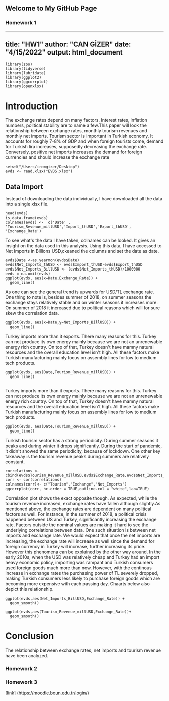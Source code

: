 ## Welcome to My GitHub Page

### Homework 1
---
title: "HW1"
author: "CAN GİZER"
date: "4/15/2022"
output: html_document
---

```{r setup, include=FALSE}
library(zoo)
library(tidyverse)
library(lubridate)
library(ggplot2)
library(ggcorrplot)
library(openxlsx)
```

# Introduction
  The exchange rates depend on many factors. Interest rates, inflation numbers, political stability are to name a few.This paper will look the relationship between exchange rates, monthly tourism revenues and monthly net imports. 
  Tourism sector is important in Turkish economy. It accounts for roughly 7-8% of GDP and when foreign tourists come, demand for Turkish lira increases, supposedly decreasing the exchange rate.
  Conversely, positive net imports increases the demand for foreign currencies and should increase the exchange rate
```{r DataImport}
setwd("/Users/iremgizer/Desktop")
evds <- read.xlsx("EVDS.xlsx")
```

## Data Import
Instead of downloading the data individually, I have downloaded all the data into a single xlsx file.

```{r , echo=TRUE}
head(evds)
is.data.frame(evds)
colnames(evds) <-  c('Date' , 'Tourism_Revenue_millUSD','Import_thUSD','Export_thUSD', 'Exchange_Rate')
```
To see what's the data I have taken, colnames can be looked. It gives an insight on the data used in this analysis. Using this data, I have accessed to Net Imports in Billions USD,ckeaned the columns  and set the date as date.
```{r , echo=FALSE}
evds$Date <-as.yearmon(evds$Date)
evds$Net_Imports_thUSD <- evds$Import_thUSD-evds$Export_thUSD
evds$Net_Imports_BillUSD <- (evds$Net_Imports_thUSD)/1000000
evds = na.omit(evds)
ggplot(evds, aes(x=Date,Exchange_Rate)) +
  geom_line()
```
As one can see the general trend is upwards for USD/TL exchange rate. One thing to note is, besides summer of 2018, on summer seasons the exchange stays relatively stable and on winter seasons it increases more. On summer of 2018 it increased due to political reasons which will for sure skew the correlation data. 
```{r , echo=FALSE}
ggplot(evds, aes(x=Date,y=Net_Imports_BillUSD)) +
  geom_line()
```
Turkey imports more than it exports. There many reasons for this. Turkey can not produce its own energy mainly because we are not an unrenewable energy rich country. On top of that, Turkey doesn't have mamny natural resources and the overall education level isn't high. All these factors make Turkish manufacturing mainly focus on assembly lines for low to medium tech products. 
```{r , echo=FALSE}
ggplot(evds, aes(Date,Tourism_Revenue_millUSD)) +
  geom_line()
  
```
Turkey imports more than it exports. There many reasons for this. Turkey can not produce its own energy mainly because we are not an unrenewable energy rich country. On top of that, Turkey doesn't have mamny natural resources and the overall education level isn't high. All these factors make Turkish manufacturing mainly focus on assembly lines for low to medium tech products. 
```{r , echo=FALSE}
ggplot(evds, aes(Date,Tourism_Revenue_millUSD)) +
  geom_line()
```
Turkish tourism sector has a strong periodicity. During summer seasons it peaks and during winter it drops significantly. During the start of pandemic, it didn't showed the same periodicity, because of lockdown. One other key takeaway is the tourism revenue peaks during summers are relatively constant. 
```{r , echo=FALSE}
correlations <- cbind(evds$Tourism_Revenue_millUSD,evds$Exchange_Rate,evds$Net_Imports_BillUSD)
corr <- cor(correlations)
colnames(corr)<- c("Tourism","Exchange","Net_Imports")
ggcorrplot(corr, hc.order = TRUE,outline.col = "white",lab=TRUE)
```

Correlation plot shows the exact opposite though. As expected, while the tourism revenue increased, exchange rates have fallen although slightly.As mentioned above, the exchange rates are dependent on many political factors as well. For instance, in the summer of 2018, a political crisis happened between US and Turkey, significantly increasing the exchange rate. Factors outside the nominal values are making it hard to see the underlying correlations between data.
One such situation is between net imports and exchange rate. We would expect that once the net imports are increasing, the exchange rate will increase as well since the demand for foreign currency in Turkey will increase, further increasing its price. However this phenomena can be explained by the other way around. In the early 2010s, when the USD was relatively cheap and Turkey had an import heavy economic policy, importing was rampant and Turkish consumers used foreign goods much more than now. However, with the continous increase in exchange rates the purchasing power of TL severely dropped, making Turkish consumers less likely to purchase foreign goods which are becoming more expensive with each passing day. Chaarts below also depict this relationship.
```{r , echo=FALSE}
ggplot(evds,aes(Net_Imports_BillUSD,Exchange_Rate)) +
  geom_smooth()
```
```{r , echo=FALSE}
ggplot(evds,aes(Tourism_Revenue_millUSD,Exchange_Rate))+ 
  geom_smooth()
```

 # Conclusion 
The relationship between exchange rates, net imports and tourism revenue have been analyzed.
### Homework 2
### Homework 3

[link] (https://moodle.boun.edu.tr/login/)
